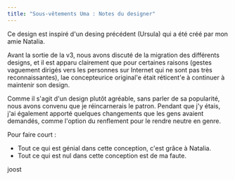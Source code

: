```yaml
---
title: "Sous-vêtements Uma : Notes du designer"
---
```


Ce design est inspiré d'un desing précédent (Ursula) qui a été créé par mon amie Natalia.

Avant la sortie de la v3, nous avons discuté de la migration des différents designs, et il est apparu clairement que pour certaines raisons (gestes vaguement dirigés vers les personnes sur Internet qui ne sont pas très reconnaissantes), lae concepteurice original'e était réticent'e à continuer à maintenir son design.

Comme il s'agit d'un design plutôt agréable, sans parler de sa popularité, nous avons convenu que je réincarnerais le patron. Pendant que j'y étais, j'ai également apporté quelques changements que les gens avaient demandés, comme l'option du renflement pour le rendre neutre en genre.

Pour faire court :

- Tout ce qui est génial dans cette conception, c'est grâce à Natalia.
- Tout ce qui est nul dans cette conception est de ma faute.

joost
